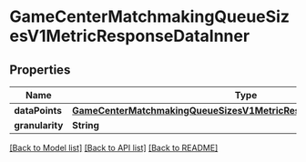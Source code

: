 # GameCenterMatchmakingQueueSizesV1MetricResponseDataInner

## Properties
Name | Type | Description | Notes
------------ | ------------- | ------------- | -------------
**dataPoints** | [**GameCenterMatchmakingQueueSizesV1MetricResponseDataInnerDataPoints**](GameCenterMatchmakingQueueSizesV1MetricResponseDataInnerDataPoints.md) |  | [optional] 
**granularity** | **String** |  | [optional] 

[[Back to Model list]](../README.md#documentation-for-models) [[Back to API list]](../README.md#documentation-for-api-endpoints) [[Back to README]](../README.md)


